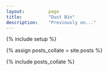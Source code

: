 ```yaml
---
layout:         page
title:          "Dust Bin"
description:    "Previously on..."
---
```

{% include setup %}

{% assign posts_collate = site.posts %}

{% include posts_collate %}

